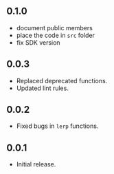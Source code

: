 ## 0.1.0

- document public members
- place the code in `src` folder
- fix SDK version

## 0.0.3

- Replaced deprecated functions.
- Updated lint rules.

## 0.0.2

- Fixed bugs in `lerp` functions.

## 0.0.1

- Initial release.
